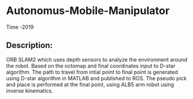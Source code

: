 # Autonomus-Mobile-Manipulator
Time -2019
## Description:
ORB SLAM2 which uses depth sensors to analyze the environment around the robot. Based on the octomap and final coordinates input to D-star algorithm. The path to travel from intial point to final point is generated using D-star algorithm in MATLAB and published to ROS. The pseudo pick and place is performed at the final point, using ALB5 arm robot using inverse kinematics.
